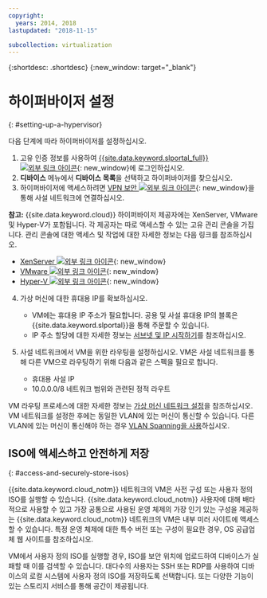 ```yaml
---
copyright:
  years: 2014, 2018
lastupdated: "2018-11-15"

subcollection: virtualization
---
```

{:shortdesc: .shortdesc}
{:new_window: target="_blank"}

# 하이퍼바이저 설정
{: #setting-up-a-hypervisor}

다음 단계에 따라 하이퍼바이저를 설정하십시오. 

1. 고유 인증 정보를 사용하여 [{{site.data.keyword.slportal_full}} ![외부 링크 아이콘](../../icons/launch-glyph.svg "외부 링크 아이콘")](http://control.softlayer.com/){: new_window}에 로그인하십시오.
2. **디바이스** 메뉴에서 **디바이스 목록**을 선택하고 하이퍼바이저를 찾으십시오. 
3. 하이퍼바이저에 액세스하려면 [VPN 보안 ![외부 링크 아이콘](../../icons/launch-glyph.svg "외부 링크 아이콘")](http://www.softlayer.com/vpn-access){: new_window}을 통해 사설 네트워크에 연결하십시오.

**참고:** {{site.data.keyword.cloud}} 하이퍼바이저 제공자에는 XenServer, VMware 및 Hyper-V가 포함됩니다. 각 제공자는 따로 액세스할 수 있는 고유 관리 콘솔을 가집니다. 관리 콘솔에 대한 액세스 및 작업에 대한 자세한 정보는 다음 링크를 참조하십시오. 

   * [XenServer ![외부 링크 아이콘](../../icons/launch-glyph.svg "외부 링크 아이콘")](https://support.citrix.com/en/products/xenserver){: new_window}
   * [VMware ![외부 링크 아이콘](../../icons/launch-glyph.svg "외부 링크 아이콘")](https://www.vmware.com/support/vsphere-hypervisor.html){: new_window}
   * [Hyper-V ![외부 링크 아이콘](../../icons/launch-glyph.svg "외부 링크 아이콘")](http://technet.microsoft.com/en-us/windowsserver/dd448604){: new_window}

4. 가상 머신에 대한 휴대용 IP를 확보하십시오.
    * VM에는 휴대용 IP 주소가 필요합니다. 공용 및 사설 휴대용 IP의 블록은 {{site.data.keyword.slportal}}을 통해 주문할 수 있습니다.
    * IP 주소 할당에 대한 자세한 정보는 [서브넷 및 IP 시작하기](/docs/infrastructure/subnets?topic=subnets-getting-started-with-subnets-and-ips)를 참조하십시오.

5. 사설 네트워크에서 VM을 위한 라우팅을 설정하십시오. VM은 사설 네트워크를 통해 다른 VM으로 라우팅하기 위해 다음과 같은 스펙을 필요로 합니다.
    * 휴대용 사설 IP
    * 10.0.0.0/8 네트워크 범위와 관련된 정적 라우트

VM 라우팅 프로세스에 대한 자세한 정보는 [가상 머신 네트워크 설정](/docs/infrastructure/virtualization?topic=Virtualization-setting-up-a-virtual-machine-network)을 참조하십시오. VM 네트워크를 설정한 후에는 동일한 VLAN에 있는 머신이 통신할 수 있습니다. 다른 VLAN에 있는 머신이 통신해야 하는 경우 [VLAN Spanning을 사용](/docs/infrastructure/vlans?topic=vlans-vlan-spanning)하십시오.

## ISO에 액세스하고 안전하게 저장
{: #access-and-securely-store-isos}

{{site.data.keyword.cloud_notm}} 네트워크의 VM은 사전 구성 또는 사용자 정의 ISO를 실행할 수 있습니다.  {{site.data.keyword.cloud_notm}} 사용자에 대해 배타적으로 사용할 수 있고 가장 공통으로 사용된 운영 체제의 가장 인기 있는 구성을 제공하는 {{site.data.keyword.cloud_notm}} 네트워크의 VM은 내부 미러 사이트에 액세스할 수 있습니다. 특정 운영 체제에 대한 특수 버전 또는 구성이 필요한 경우, OS 공급업체 웹 사이트를 참조하십시오. 

VM에서 사용자 정의 ISO를 실행할 경우, ISO를 보안 위치에 업로드하여 디바이스가 실패할 때 이를 검색할 수 있습니다. 대다수의 사용자는 SSH 또는 RDP를 사용하여 디바이스의 로컬 시스템에 사용자 정의 ISO를 저장하도록 선택합니다. 또는 다양한 기능이 있는 스토리지 서비스를 통해 공간이 제공됩니다.
